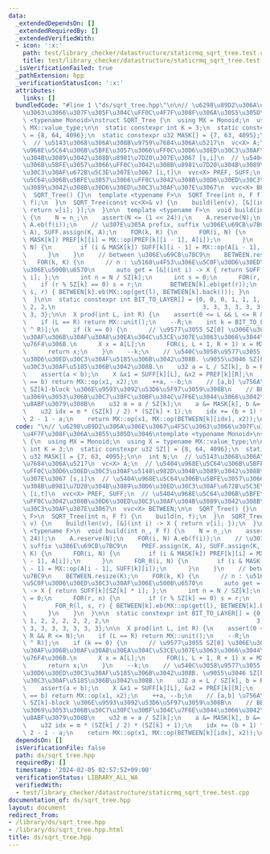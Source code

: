 ```yaml
---
data:
  _extendedDependsOn: []
  _extendedRequiredBy: []
  _extendedVerifiedWith:
  - icon: ':x:'
    path: test/library_checker/datastructure/staticrmq_sqrt_tree.test.cpp
    title: test/library_checker/datastructure/staticrmq_sqrt_tree.test.cpp
  _isVerificationFailed: true
  _pathExtension: hpp
  _verificationStatusIcon: ':x:'
  attributes:
    links: []
  bundledCode: "#line 1 \"ds/sqrt_tree.hpp\"\n\n// \u6298\u89D2\u306A\u306E\u3067\u4F5C\
    \u3063\u3066\u307F\u305F\u304C\uFF0C\u4F7F\u308F\u306A\u3055\u305D\u3046\ntemplate\
    \ <typename Monoid>\nstruct SQRT_Tree {\n  using MX = Monoid;\n  using X = typename\
    \ MX::value_type;\n\n  static constexpr int K = 3;\n  static constexpr u32 SZ[]\
    \ = {8, 64, 4096};\n  static constexpr u32 MASK[] = {7, 63, 4095};\n\n  int N;\n\
    \  // \u5143\u3068\u306A\u308B\u9759\u7684\u306A\u5217\n  vc<X> A;\n  // \u5404\
    \u968E\u5C64\u306B\u5BFE\u3057\u3066\uFF0C\u30D6\u30ED\u30C3\u30AF\u5148\u982D\
    \u304B\u3089\u3042\u308B\u8981\u7D20\u307E\u3067 [s,i]\n  // \u5404\u968E\u5C64\
    \u306B\u5BFE\u3057\u3066\uFF0C\u3042\u308B\u8981\u7D20\u304B\u3089\u30D6\u30ED\
    \u30C3\u30AF\u672B\u5C3E\u307E\u3067 [i,t]\n  vvc<X> PREF, SUFF;\n  // \u5404\u968E\
    \u5C64\u306B\u5BFE\u3057\u3066\uFF0C\u3042\u308B\u30D6\u30ED\u30C3\u30AF\u304B\
    \u3089\u3042\u308B\u30D6\u30ED\u30C3\u30AF\u307E\u3067\n  vvc<X> BETWEEN;\n\n\
    \  SQRT_Tree() {}\n  template <typename F>\n  SQRT_Tree(int n, F f) {\n    build(n,\
    \ f);\n  }\n  SQRT_Tree(const vc<X>& v) {\n    build(len(v), [&](int i) -> X {\
    \ return v[i]; });\n  }\n\n  template <typename F>\n  void build(int n_, F f)\
    \ {\n    N = n_;\n    assert(N <= (1 << 24));\n    A.reserve(N);\n    FOR(i, N)\
    \ A.eb(f(i));\n    // \u307E\u305A prefix, suffix \u306E\u69CB\u7BC9\n    PREF.assign(K,\
    \ A), SUFF.assign(K, A);\n    FOR(k, K) {\n      FOR(i, N) {\n        if (i &\
    \ MASK[k]) PREF[k][i] = MX::op(PREF[k][i - 1], A[i]);\n      }\n      FOR_R(i,\
    \ N) {\n        if (i & MASK[k]) SUFF[k][i - 1] = MX::op(A[i - 1], SUFF[k][i]);\n\
    \      }\n    }\n    // between \u306E\u69CB\u7BC9\n    BETWEEN.resize(K);\n \
    \   FOR(k, K) {\n      // n : \u5168\u4F53\u306E\u5C0F\u30D6\u30ED\u30C3\u30AF\
    \u306E\u500B\u6570\n      auto get = [&](int i) -> X { return SUFF[k][SZ[k] *\
    \ i]; };\n      int n = N / SZ[k];\n      int s = 0;\n      FOR(r, n) {\n    \
    \    if (r % SZ[k] == 0) s = r;\n        BETWEEN[k].eb(get(r));\n        FOR_R(l,\
    \ s, r) { BETWEEN[k].eb(MX::op(get(l), BETWEEN[k].back())); }\n      }\n    }\n\
    \  }\n\n  static constexpr int BIT_TO_LAYER[] = {0, 0, 0, 1, 1, 1, 2, 2, 2, 2,\
    \ 2, 2,\n                                         3, 3, 3, 3, 3, 3, 3, 3, 3, 3,\
    \ 3, 3};\n\n  X prod(int L, int R) {\n    assert(0 <= L && L <= R && R <= N);\n\
    \    if (L == R) return MX::unit();\n    --R;\n    int k = BIT_TO_LAYER[topbit(L\
    \ ^ R)];\n    if (k == 0) {\n      // \u9577\u3055 SZ[0] \u306E\u30D6\u30ED\u30C3\
    \u30AF\u306B\u30AF\u30A8\u30EA\u304C\u53CE\u307E\u3063\u3066\u3044\u308B. \u611A\
    \u76F4\u306B.\n      X x = A[L];\n      FOR(i, L + 1, R + 1) x = MX::op(x, A[i]);\n\
    \      return x;\n    }\n    --k;\n    // \u540C\u3058\u9577\u3055 SZ[k+1] \u306E\
    \u30D6\u30ED\u30C3\u30AF\u5185\u306B\u3042\u308B. \u9055\u3046 SZ[k] \u30D6\u30ED\
    \u30C3\u30AF\u5185\u306B\u3042\u308B.\n    u32 a = L / SZ[k], b = R / SZ[k];\n\
    \    assert(a < b);\n    X &x1 = SUFF[k][L], &x2 = PREF[k][R];\n    if (a + 1\
    \ == b) return MX::op(x1, x2);\n    ++a, --b;\n    // [a,b] \u756A\u76EE\u306E\
    \ SZ[k]-block \u306E\u9593\u3092\u53D6\u5F97\u3059\u308B\n    // BETWEEN \u306E\
    \u3069\u3053\u306B\u30C7\u30FC\u30BF\u304C\u7F6E\u3044\u3066\u3042\u308B\u304B\
    \u8ABF\u3079\u308B\n    u32 m = a / SZ[k];\n    a &= MASK[k], b &= MASK[k];\n\
    \    u32 idx = m * (SZ[k] / 2) * (SZ[k] + 1);\n    idx += (b + 1) * (b + 2) /\
    \ 2 - 1 - a;\n    return MX::op(x1, MX::op(BETWEEN[k][idx], x2));\n  }\n};\n"
  code: "\n// \u6298\u89D2\u306A\u306E\u3067\u4F5C\u3063\u3066\u307F\u305F\u304C\uFF0C\
    \u4F7F\u308F\u306A\u3055\u305D\u3046\ntemplate <typename Monoid>\nstruct SQRT_Tree\
    \ {\n  using MX = Monoid;\n  using X = typename MX::value_type;\n\n  static constexpr\
    \ int K = 3;\n  static constexpr u32 SZ[] = {8, 64, 4096};\n  static constexpr\
    \ u32 MASK[] = {7, 63, 4095};\n\n  int N;\n  // \u5143\u3068\u306A\u308B\u9759\
    \u7684\u306A\u5217\n  vc<X> A;\n  // \u5404\u968E\u5C64\u306B\u5BFE\u3057\u3066\
    \uFF0C\u30D6\u30ED\u30C3\u30AF\u5148\u982D\u304B\u3089\u3042\u308B\u8981\u7D20\
    \u307E\u3067 [s,i]\n  // \u5404\u968E\u5C64\u306B\u5BFE\u3057\u3066\uFF0C\u3042\
    \u308B\u8981\u7D20\u304B\u3089\u30D6\u30ED\u30C3\u30AF\u672B\u5C3E\u307E\u3067\
    \ [i,t]\n  vvc<X> PREF, SUFF;\n  // \u5404\u968E\u5C64\u306B\u5BFE\u3057\u3066\
    \uFF0C\u3042\u308B\u30D6\u30ED\u30C3\u30AF\u304B\u3089\u3042\u308B\u30D6\u30ED\
    \u30C3\u30AF\u307E\u3067\n  vvc<X> BETWEEN;\n\n  SQRT_Tree() {}\n  template <typename\
    \ F>\n  SQRT_Tree(int n, F f) {\n    build(n, f);\n  }\n  SQRT_Tree(const vc<X>&\
    \ v) {\n    build(len(v), [&](int i) -> X { return v[i]; });\n  }\n\n  template\
    \ <typename F>\n  void build(int n_, F f) {\n    N = n_;\n    assert(N <= (1 <<\
    \ 24));\n    A.reserve(N);\n    FOR(i, N) A.eb(f(i));\n    // \u307E\u305A prefix,\
    \ suffix \u306E\u69CB\u7BC9\n    PREF.assign(K, A), SUFF.assign(K, A);\n    FOR(k,\
    \ K) {\n      FOR(i, N) {\n        if (i & MASK[k]) PREF[k][i] = MX::op(PREF[k][i\
    \ - 1], A[i]);\n      }\n      FOR_R(i, N) {\n        if (i & MASK[k]) SUFF[k][i\
    \ - 1] = MX::op(A[i - 1], SUFF[k][i]);\n      }\n    }\n    // between \u306E\u69CB\
    \u7BC9\n    BETWEEN.resize(K);\n    FOR(k, K) {\n      // n : \u5168\u4F53\u306E\
    \u5C0F\u30D6\u30ED\u30C3\u30AF\u306E\u500B\u6570\n      auto get = [&](int i)\
    \ -> X { return SUFF[k][SZ[k] * i]; };\n      int n = N / SZ[k];\n      int s\
    \ = 0;\n      FOR(r, n) {\n        if (r % SZ[k] == 0) s = r;\n        BETWEEN[k].eb(get(r));\n\
    \        FOR_R(l, s, r) { BETWEEN[k].eb(MX::op(get(l), BETWEEN[k].back())); }\n\
    \      }\n    }\n  }\n\n  static constexpr int BIT_TO_LAYER[] = {0, 0, 0, 1, 1,\
    \ 1, 2, 2, 2, 2, 2, 2,\n                                         3, 3, 3, 3, 3,\
    \ 3, 3, 3, 3, 3, 3, 3};\n\n  X prod(int L, int R) {\n    assert(0 <= L && L <=\
    \ R && R <= N);\n    if (L == R) return MX::unit();\n    --R;\n    int k = BIT_TO_LAYER[topbit(L\
    \ ^ R)];\n    if (k == 0) {\n      // \u9577\u3055 SZ[0] \u306E\u30D6\u30ED\u30C3\
    \u30AF\u306B\u30AF\u30A8\u30EA\u304C\u53CE\u307E\u3063\u3066\u3044\u308B. \u611A\
    \u76F4\u306B.\n      X x = A[L];\n      FOR(i, L + 1, R + 1) x = MX::op(x, A[i]);\n\
    \      return x;\n    }\n    --k;\n    // \u540C\u3058\u9577\u3055 SZ[k+1] \u306E\
    \u30D6\u30ED\u30C3\u30AF\u5185\u306B\u3042\u308B. \u9055\u3046 SZ[k] \u30D6\u30ED\
    \u30C3\u30AF\u5185\u306B\u3042\u308B.\n    u32 a = L / SZ[k], b = R / SZ[k];\n\
    \    assert(a < b);\n    X &x1 = SUFF[k][L], &x2 = PREF[k][R];\n    if (a + 1\
    \ == b) return MX::op(x1, x2);\n    ++a, --b;\n    // [a,b] \u756A\u76EE\u306E\
    \ SZ[k]-block \u306E\u9593\u3092\u53D6\u5F97\u3059\u308B\n    // BETWEEN \u306E\
    \u3069\u3053\u306B\u30C7\u30FC\u30BF\u304C\u7F6E\u3044\u3066\u3042\u308B\u304B\
    \u8ABF\u3079\u308B\n    u32 m = a / SZ[k];\n    a &= MASK[k], b &= MASK[k];\n\
    \    u32 idx = m * (SZ[k] / 2) * (SZ[k] + 1);\n    idx += (b + 1) * (b + 2) /\
    \ 2 - 1 - a;\n    return MX::op(x1, MX::op(BETWEEN[k][idx], x2));\n  }\n};"
  dependsOn: []
  isVerificationFile: false
  path: ds/sqrt_tree.hpp
  requiredBy: []
  timestamp: '2024-02-05 02:57:52+09:00'
  verificationStatus: LIBRARY_ALL_WA
  verifiedWith:
  - test/library_checker/datastructure/staticrmq_sqrt_tree.test.cpp
documentation_of: ds/sqrt_tree.hpp
layout: document
redirect_from:
- /library/ds/sqrt_tree.hpp
- /library/ds/sqrt_tree.hpp.html
title: ds/sqrt_tree.hpp
---
```

